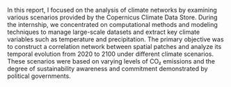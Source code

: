 In this report, I focused on the analysis of climate networks by examining various scenarios provided by the Copernicus Climate Data Store. 
During the internship, we concentrated on computational methods and modeling techniques to manage large-scale datasets and extract key climate variables such as temperature and precipitation. 
The primary objective was to construct a correlation network between spatial patches and analyze its temporal evolution from 2020 to 2100 under different climate scenarios. 
These scenarios were based on varying levels of CO₂ emissions and the degree of sustainability awareness and commitment demonstrated by political governments.
